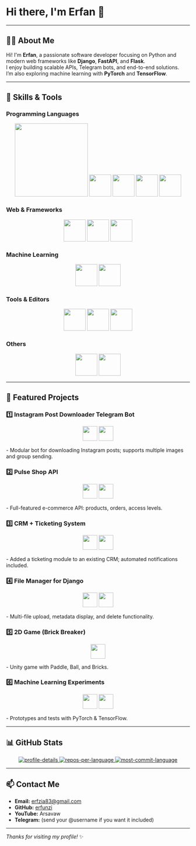 # Hi there, I'm Erfan 👋

---

## 👨‍💻 About Me
Hi! I'm **Erfan**, a passionate software developer focusing on Python and modern web frameworks like **Django**, **FastAPI**, and **Flask**.  
I enjoy building scalable APIs, Telegram bots, and end-to-end solutions.  
I’m also exploring machine learning with **PyTorch** and **TensorFlow**.

---

## 🔭 Skills & Tools

### Programming Languages
<p align="center">
  <img src="https://ziadoua.github.io/m3-Markdown-Badges/badges/Python/python2.svg" width="200" />
  <img src="https://ziadoua.github.io/m3-Markdown-Badges/badges/HTML/html2.svg" width="60" />
  <img src="https://ziadoua.github.io/m3-Markdown-Badges/badges/CSS/css2.svg" width="60" />
  <img src="https://ziadoua.github.io/m3-Markdown-Badges/badges/MySQL/mysql2.svg" width="60" />
  <img src="https://ziadoua.github.io/m3-Markdown-Badges/badges/PostgreSQL/postgresql2.svg" width="60" />
</p>

### Web & Frameworks
<p align="center">
  <img src="https://ziadoua.github.io/m3-Markdown-Badges/badges/FastAPI/fastapi2.svg" width="60" />
  <img src="https://ziadoua.github.io/m3-Markdown-Badges/badges/Django/django2.svg" width="60" />
  <img src="https://ziadoua.github.io/m3-Markdown-Badges/badges/Flask/flask2.svg" width="60" />
</p>

### Machine Learning
<p align="center">
  <img src="https://ziadoua.github.io/m3-Markdown-Badges/badges/PyTorch/pytorch2.svg" width="60" />
  <img src="https://ziadoua.github.io/m3-Markdown-Badges/badges/TensorFlow/tensorflow2.svg" width="60" />
</p>

### Tools & Editors
<p align="center">
  <img src="https://ziadoua.github.io/m3-Markdown-Badges/badges/Github/github2.svg" width="60" />
  <img src="https://ziadoua.github.io/m3-Markdown-Badges/badges/Neovim/neovim2.svg" width="60" />
  <img src="https://ziadoua.github.io/m3-Markdown-Badges/badges/VisualStudioCode/visualstudiocode2.svg" width="60" />
</p>

### Others
<p align="center">
  <img src="https://ziadoua.github.io/m3-Markdown-Badges/badges/Telegram/telegram2.svg" width="60" />
  <img src="https://ziadoua.github.io/m3-Markdown-Badges/badges/Twitter/twitter2.svg" width="60" />
</p>

---

## 🚀 Featured Projects

### 1️⃣ Instagram Post Downloader Telegram Bot
<p align="center">
  <img src="https://ziadoua.github.io/m3-Markdown-Badges/badges/Python/python2.svg" width="40" />
  <img src="https://ziadoua.github.io/m3-Markdown-Badges/badges/Telegram/telegram2.svg" width="40" />
</p>
- Modular bot for downloading Instagram posts; supports multiple images and group sending.

### 2️⃣ Pulse Shop API
<p align="center">
  <img src="https://ziadoua.github.io/m3-Markdown-Badges/badges/Django/django2.svg" width="40" />
  <img src="https://ziadoua.github.io/m3-Markdown-Badges/badges/PostgreSQL/postgresql2.svg" width="40" />
</p>
- Full-featured e-commerce API: products, orders, access levels.

### 3️⃣ CRM + Ticketing System
<p align="center">
  <img src="https://ziadoua.github.io/m3-Markdown-Badges/badges/Django/django2.svg" width="40" />
  <img src="https://ziadoua.github.io/m3-Markdown-Badges/badges/CSS/css2.svg" width="40" />
</p>
- Added a ticketing module to an existing CRM; automated notifications included.

### 4️⃣ File Manager for Django
<p align="center">
  <img src="https://ziadoua.github.io/m3-Markdown-Badges/badges/Django/django2.svg" width="40" />
  <img src="https://ziadoua.github.io/m3-Markdown-Badges/badges/HTML/html2.svg" width="40" />
</p>
- Multi-file upload, metadata display, and delete functionality.

### 5️⃣ 2D Game (Brick Breaker)
<p align="center">
  <img src="https://ziadoua.github.io/m3-Markdown-Badges/badges/VisualStudioCode/visualstudiocode2.svg" width="40" />
</p>
- Unity game with Paddle, Ball, and Bricks.

### 6️⃣ Machine Learning Experiments
<p align="center">
  <img src="https://ziadoua.github.io/m3-Markdown-Badges/badges/PyTorch/pytorch2.svg" width="40" />
  <img src="https://ziadoua.github.io/m3-Markdown-Badges/badges/TensorFlow/tensorflow2.svg" width="40" />
</p>
- Prototypes and tests with PyTorch & TensorFlow.

---

## 📊 GitHub Stats
<p align="center">
  <a href="https://github.com/erfunzi">
    <img src="https://github-profile-summary-cards.vercel.app/api/cards/profile-details?username=erfunzi&theme=radical" alt="profile-details" />
  </a>
  <a href="https://github.com/erfunzi">
    <img src="https://github-profile-summary-cards.vercel.app/api/cards/repos-per-language?username=Erfunzi&theme=radical" alt="repos-per-language" />
  </a>
  <a href="https://github.com/erfunzi">
    <img src="https://github-profile-summary-cards.vercel.app/api/cards/most-commit-language?username=erfunzi&theme=radical" alt="most-commit-language" />
  </a>
</p>

---

## 📫 Contact Me
- **Email:** erfzia83@gmail.com  
- **GitHub:** [erfunzi](https://github.com/erfunzi)  
- **YouTube:** Arsavaw  
- **Telegram:** (send your @username if you want it included)

---

*Thanks for visiting my profile!* ✨
